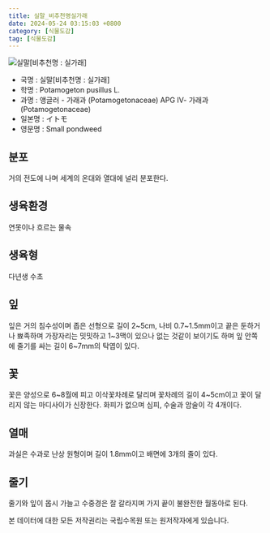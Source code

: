```yaml
---
title: 실말_비추천명실가래
date: 2024-05-24 03:15:03 +0800
category: [식물도감]
tag: [식물도감]
---
```




![실말[비추천명 : 실가래]](/fileUpload/plants/basic/Potamogetonaceae/Potamogeton/12198/12198_20160729133522968files_th2.jpg)
- 국명 : 실말[비추천명 : 실가래]
- 학명 : Potamogeton pusillus L.
- 과명 : 앵글러 - 가래과 (Potamogetonaceae) APG Ⅳ- 가래과 (Potamogetonaceae)
- 일본명 : イトモ
- 영문명 : Small pondweed


## 분포
거의 전도에 나며 세계의 온대와 열대에 널리 분포한다.
## 생육환경
연못이나 흐르는 물속
## 생육형
다년생 수초
## 잎
잎은 거의 침수성이며 좁은 선형으로 길이 2~5cm, 나비 0.7~1.5mm이고 끝은 둔하거나 뾰족하며 가장자리는 밋밋하고 1~3맥이 있으나 없는 것같이 보이기도 하며 잎 안쪽에 줄기를 싸는 길이 6~7mm의 탁엽이 있다.
## 꽃
꽃은 양성으로 6~8월에 피고 이삭꽃차례로 달리며 꽃차례의 길이 4~5cm이고 꽃이 달리지 않는 마디사이가 신장한다. 화피가 없으며 심피, 수술과 암술이 각 4개이다.
## 열매
과실은 수과로 난상 원형이며 길이 1.8mm이고 배면에 3개의 줄이 있다.
## 줄기
줄기와 잎이 몹시 가늘고 수중경은 잘 갈라지며 가지 끝이 불완전한 월동아로 된다.






본 데이터에 대한 모든 저작권리는 국립수목원 또는 원저작자에게 있습니다.

